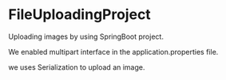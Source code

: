 # FileUploadingProject
Uploading images by using SpringBoot project.

We enabled multipart interface in the application.properties file.

we uses Serialization to upload an image.
